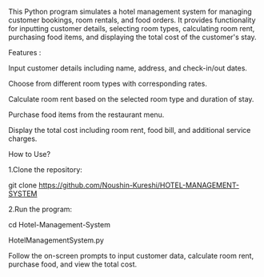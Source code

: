 This Python program simulates a hotel management system for managing customer bookings, room rentals, and food orders. It provides functionality for inputting customer details, selecting room types, calculating room rent, purchasing food items, and displaying the total cost of the customer's stay.

Features :

Input customer details including name, address, and check-in/out dates.

Choose from different room types with corresponding rates.

Calculate room rent based on the selected room type and duration of stay.

Purchase food items from the restaurant menu.

Display the total cost including room rent, food bill, and additional service charges.

How to Use?

1.Clone the repository:

git clone https://github.com/Noushin-Kureshi/HOTEL-MANAGEMENT-SYSTEM

2.Run the program:

cd Hotel-Management-System

HotelManagementSystem.py

Follow the on-screen prompts to input customer data, calculate room rent, purchase food, and view the total cost.

